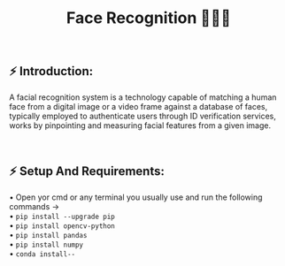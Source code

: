 <h1 align="center"> Face Recognition 👱🏻‍♂️ </h1><br>

## ⚡ Introduction: <br>

<p>
A facial recognition system is a technology capable of matching a human face from a digital image or a video frame against a database of faces, typically employed to authenticate users through ID verification services, works by pinpointing and measuring facial features from a given image.
</p><br>

## ⚡ Setup And Requirements: <br>

• Open yor cmd or any terminal you usually use and run the following commands →<br>
• `pip install --upgrade pip` <br> 
• `pip install opencv-python` <br>
• `pip install pandas` <br> 
• `pip install numpy` <br>
• `conda install--` <br>
